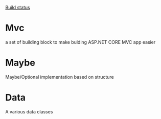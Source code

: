 [Build status](https://speckledlizard.visualstudio.com/DefaultCollection/_apis/public/build/definitions/30de61d4-ada2-4822-bcdd-d5a48b70f56e/36/badge)

# Mvc
a set of building block to make bulding ASP.NET CORE MVC app easier

# Maybe
Maybe/Optional implementation based on structure

# Data
A various data classes
